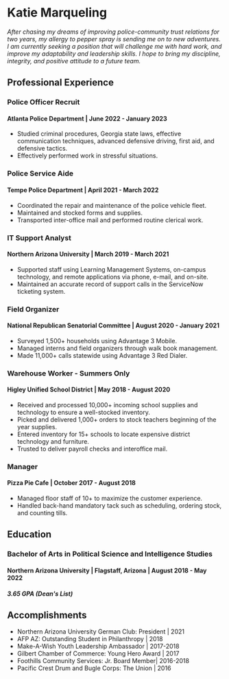 # Katie Marqueling
<i>After chasing my dreams of improving police-community trust relations for two years, my allergy to pepper spray is sending me on to new adventures. I am currently seeking a position that will challenge me with hard work, and improve my adaptability and leadership skills. I hope to bring my discipline, integrity, and positive attitude to a future team.</i>
## Professional Experience
### Police Officer Recruit
#### Atlanta Police Department | June 2022 - January 2023
* Studied criminal procedures, Georgia state laws, effective communication techniques, advanced defensive driving, first aid, and defensive tactics. 
* Effectively performed work in stressful situations.
### Police Service Aide
#### Tempe Police Department | April 2021 - March 2022
* Coordinated the repair and maintenance of the police vehicle fleet. 
* Maintained and stocked forms and supplies.
* Transported inter-office mail and performed routine clerical work.
### IT Support Analyst
#### Northern Arizona University | March 2019 - March 2021
* Supported staff using Learning Management Systems, on-campus technology, and remote applications via phone, e-mail, and on-site.
* Maintained an accurate record of support calls in the ServiceNow ticketing system.
### Field Organizer
#### National Republican Senatorial Committee | August 2020 - January 2021
* Surveyed 1,500+ households using Advantage 3 Mobile.
* Managed interns and field organizers through walk book management.
* Made 11,000+ calls statewide using Advantage 3 Red Dialer.
### Warehouse Worker - Summers Only
#### Higley Unified School District | May 2018 - August 2020
* Received and processed 10,000+ incoming school supplies and technology to ensure a well-stocked inventory.
* Picked and delivered 1,000+ orders to stock teachers beginning of the year supplies.
* Entered inventory for 15+ schools to locate expensive district technology and furniture. 
* Trusted to deliver payroll checks and interoffice mail.
### Manager
#### Pizza Pie Cafe | October 2017 - August 2018
* Managed floor staff of 10+ to maximize the customer experience.
* Handled back-hand mandatory tack such as scheduling, ordering stock, and counting tills.
## Education
### Bachelor of Arts in Political Science and Intelligence Studies
#### Northern Arizona University | Flagstaff, Arizona | August 2018 - May 2022
##### 3.65 GPA (Dean's List)
## Accomplishments
* Northern Arizona University German Club: President | 2021
* AFP AZ: Outstanding Student in Philanthropy | 2018
* Make-A-Wish Youth Leadership Ambassador | 2017-2018
* Gilbert Chamber of Commerce: Young Hero Award | 2017
* Foothills Community Services: Jr. Board Member| 2016-2018
* Pacific Crest Drum and Bugle Corps: The Union | 2016